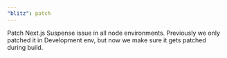 ```yaml
---
"blitz": patch
---
```


Patch Next.js Suspense issue in all node environments. Previously we only patched it in Development env, but now we make sure it gets patched during build.
